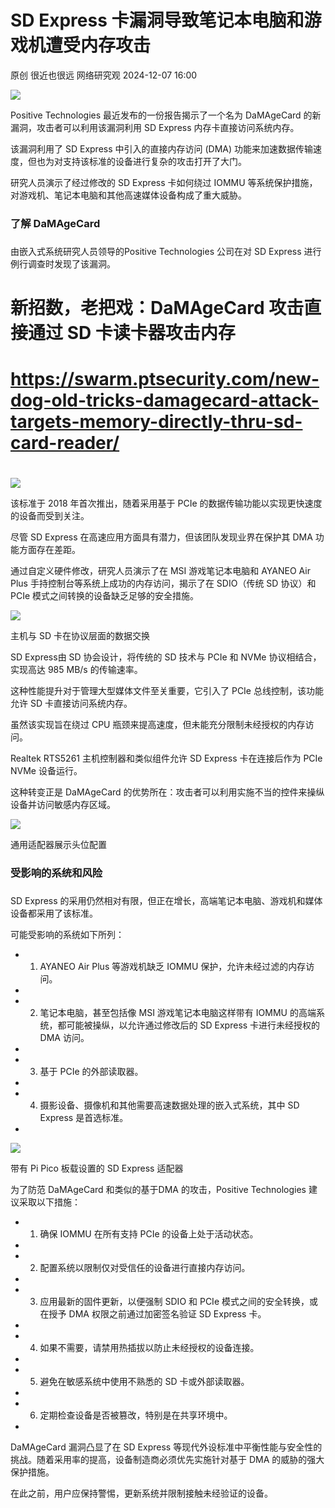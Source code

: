 #  SD Express 卡漏洞导致笔记本电脑和游戏机遭受内存攻击   
原创 很近也很远  网络研究观   2024-12-07 16:00  
  
![](https://mmbiz.qpic.cn/mmbiz_png/yvLFKBRPQxNWn8DsOGyU1TicyI7LK0icuwK7r2dsINvnTvYJ3r1dib3LUk1yyf8CmrVWFggNJ4ULJaZZ7UAIF8xAg/640?wx_fmt=png&from=appmsg "")  
  
Positive Technologies 最近发布的一份报告揭示了一个名为 DaMAgeCard 的新漏洞，攻击者可以利用该漏洞利用 SD Express 内存卡直接访问系统内存。  
  
该漏洞利用了 SD Express 中引入的直接内存访问 (DMA) 功能来加速数据传输速度，但也为对支持该标准的设备进行复杂的攻击打开了大门。  
  
研究人员演示了经过修改的 SD Express 卡如何绕过 IOMMU 等系统保护措施，对游戏机、笔记本电脑和其他高速媒体设备构成了重大威胁。  
### 了解 DaMAgeCard  
###   
  
由嵌入式系统研究人员领导的Positive Technologies 公司在对 SD Express 进行例行调查时发现了该漏洞。  
# 新招数，老把戏：DaMAgeCard 攻击直接通过 SD 卡读卡器攻击内存  
#   
# https://swarm.ptsecurity.com/new-dog-old-tricks-damagecard-attack-targets-memory-directly-thru-sd-card-reader/  
#   
  
![](https://mmbiz.qpic.cn/mmbiz_png/yvLFKBRPQxNWn8DsOGyU1TicyI7LK0icuwNGr2TYQSILPrwMIicOwiaM7UiasCxIOtvsvwibJtA3tiaOt5J5ZPwt3JeRg/640?wx_fmt=png&from=appmsg "")  
  
该标准于 2018 年首次推出，随着采用基于 PCIe 的数据传输功能以实现更快速度的设备而受到关注。  
  
尽管 SD Express 在高速应用方面具有潜力，但该团队发现业界在保护其 DMA 功能方面存在差距。  
  
通过自定义硬件修改，研究人员演示了在 MSI 游戏笔记本电脑和 AYANEO Air Plus 手持控制台等系统上成功的内存访问，揭示了在 SDIO（传统 SD 协议）和 PCIe 模式之间转换的设备缺乏足够的安全措施。  
  
![](https://mmbiz.qpic.cn/mmbiz_png/yvLFKBRPQxNWn8DsOGyU1TicyI7LK0icuwSLqUQricibapdZq2tGJAdh9e5gJ5P9f9CrkK0bxFFLGMZSRWiaOo1FTrw/640?wx_fmt=png&from=appmsg "")  
  
主机与 SD 卡在协议层面的数据交换  
  
SD Express由 SD 协会设计，将传统的 SD 技术与 PCIe 和 NVMe 协议相结合，实现高达 985 MB/s 的传输速率。  
  
这种性能提升对于管理大型媒体文件至关重要，它引入了 PCIe 总线控制，该功能允许 SD 卡直接访问系统内存。  
  
虽然该实现旨在绕过 CPU 瓶颈来提高速度，但未能充分限制未经授权的内存访问。  
  
Realtek RTS5261 主机控制器和类似组件允许 SD Express 卡在连接后作为 PCIe NVMe 设备运行。  
  
这种转变正是 DaMAgeCard 的优势所在：攻击者可以利用实施不当的控件来操纵设备并访问敏感内存区域。  
  
![](https://mmbiz.qpic.cn/mmbiz_jpg/yvLFKBRPQxNWn8DsOGyU1TicyI7LK0icuwI6Leo1N6iayG7RkPv09CicMtbFLLSGbicyKQn5IYdjQarurdj7R0ics92Q/640?wx_fmt=jpeg&from=appmsg "")  
  
通用适配器展示头位配置  
### 受影响的系统和风险  
###   
  
SD Express 的采用仍然相对有限，但正在增长，高端笔记本电脑、游戏机和媒体设备都采用了该标准。  
  
可能受影响的系统如下所列：  
- 1. AYANEO Air Plus 等游戏机缺乏 IOMMU 保护，允许未经过滤的内存访问。  
-   
- 2. 笔记本电脑，甚至包括像 MSI 游戏笔记本电脑这样带有 IOMMU 的高端系统，都可能被操纵，以允许通过修改后的 SD Express 卡进行未经授权的 DMA 访问。  
-   
- 3. 基于 PCIe 的外部读取器。  
-   
- 4. 摄影设备、摄像机和其他需要高速数据处理的嵌入式系统，其中 SD Express 是首选标准。  
-   
![](https://mmbiz.qpic.cn/mmbiz_jpg/yvLFKBRPQxNWn8DsOGyU1TicyI7LK0icuwcUbwnicTia6hdztb93vnzsLSjYME0xmUTATpu6APoJ86c1wiaW9MFMXhw/640?wx_fmt=jpeg&from=appmsg "")  
  
带有 Pi Pico 板载设置的 SD Express 适配器  
  
为了防范 DaMAgeCard 和类似的基于DMA 的攻击，Positive Technologies 建议采取以下措施：  
- 1. 确保 IOMMU 在所有支持 PCIe 的设备上处于活动状态。  
-   
- 2. 配置系统以限制仅对受信任的设备进行直接内存访问。  
-   
- 3. 应用最新的固件更新，以便强制 SDIO 和 PCIe 模式之间的安全转换，或在授予 DMA 权限之前通过加密签名验证 SD Express 卡。  
-   
- 4. 如果不需要，请禁用热插拔以防止未经授权的设备连接。  
-   
- 5. 避免在敏感系统中使用不熟悉的 SD 卡或外部读取器。  
-   
- 6. 定期检查设备是否被篡改，特别是在共享环境中。  
-   
DaMAgeCard 漏洞凸显了在 SD Express 等现代外设标准中平衡性能与安全性的挑战。随着采用率的提高，设备制造商必须优先实施针对基于 DMA 的威胁的强大保护措施。  
  
在此之前，用户应保持警惕，更新系统并限制接触未经验证的设备。  
  
